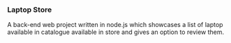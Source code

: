 ### Laptop Store

A back-end web project written in node.js which showcases a list of laptop available in catalogue available in store and gives an option to review them.


